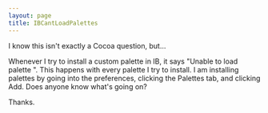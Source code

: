 ```yaml
---
layout: page
title: IBCantLoadPalettes
---
```


I know this isn't exactly a Cocoa question, but...

Whenever I try to install a custom palette in IB, it says "Unable to load palette <palette name>". This happens with every palette I try to install. I am installing palettes by going into the preferences, clicking the Palettes tab, and clicking Add.
Does anyone know what's going on? 

Thanks.

